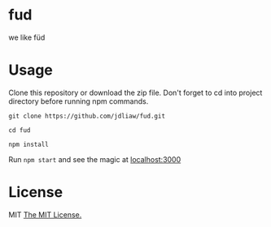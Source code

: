 # fud
we like füd

# Usage
Clone this repository or download the zip file. Don't forget to cd into project directory before running npm commands.

`git clone https://github.com/jdliaw/fud.git`

`cd fud`

`npm install`

Run `npm start` and see the magic at [localhost:3000](http://127.0.0.1:3000)

# License
MIT [The MIT License.](https://opensource.org/licenses/MIT)
